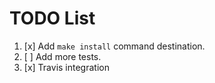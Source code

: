 # TODO List

1. [x] Add `make install` command destination.
2. [ ] Add more tests.
3. [x] Travis integration
